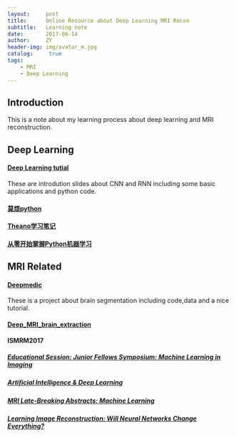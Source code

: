 ```yaml
---
layout:     post
title:      Online Resource about Deep Learning MRI Recon
subtitle:   Learning note
date:       2017-06-14
author:     ZY
header-img: img/avatar_m.jpg
catalog: 	 true
tags:
    - MRI
    - Deep Learning
---
```


## Introduction

This is a note about my learning process about deep learning and MRI reconstruction.

## Deep Learning

#### [Deep Learning tutial](https://github.com/sjchoi86/dl_tutorials) 

These are introdution slides about CNN and RNN including some basic applications and python code. 

#### [莫烦python](https://morvanzhou.github.io/tutorials/)

#### [Theano学习笔记](http://www.cnblogs.com/hanahimi/p/4127026.html)

#### [从零开始掌握Python机器学习](https://www.jiqizhixin.com/articles/6b42088a-3f36-4a57-b060-4a362993dea4)


## MRI Related

#### [Deepmedic](https://github.com/Kamnitsask/deepmedic)

These is a project about brain segmentation including code,data and a nice tutorial.

#### [Deep_MRI_brain_extraction](https://github.com/GUR9000/Deep_MRI_brain_extraction)

#### ISMRM2017

##### [Educational Session: Junior Fellows Symposium: Machine Learning in Imaging](http://www.ismrm.org/17/program_files/W04.htm)

##### [Artificial Intelligence & Deep Learning](http://www.ismrm.org/17/program_files/O64.htm)

##### [MRI Late-Breaking Abstracts: Machine Learning](http://www.ismrm.org/17/program_files/O89.htm)

##### [Learning Image Reconstruction: Will Neural Networks Change Everything?](http://www.ismrm.org/17/program_files/CE08.htm)

